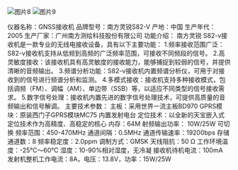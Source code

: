 ![图片8](https://github.com/user-attachments/assets/fc259cae-74a3-4312-b5a1-2383fc3e4db0)
![图片9](https://github.com/user-attachments/assets/f05d58d7-da03-4a47-81a3-6d3e21552dec)

仪器名称：GNSS接收机
品牌型号：南方灵锐S82-V
产地：中国
生产年代：2005
生产厂家：广州南方测绘科技股份有限公司
功能介绍：
   南方灵锐 S82-v接收机是一款专业的无线电接收设备，具有以下主要功能：
   1.频率接收范围广泛：S82-v接收机支持从低频到高频的广泛频率范围，可接收不同频段的信号。
   2.高灵敏度接收：该接收机具有高灵敏度的接收能力，能够捕捉到较弱的信号，并提供清晰的音频输出。
   3.频谱分析功能：S82-v接收机内置频谱分析仪，可用于对接收到的信号进行频谱分析和监测。
   4.多模式接收：接收机支持多种接收模式，包括调频（FM）、调幅（AM）、单边带（SSB）等，以适应不同类型的信号接收需求。
    5.数字信号处理：接收机内置先进的数字信号处理技术，可提供高质量的音频输出和信号解调。
主要技术参数：
 主板：采用世界一流主板BD970
 GPRS模块：原装西门子GPRS模块MC75
 内置发射电台
 定位技术：以全新的天宝嵌入式定位技术作为高精度、高稳定的核心
 内存：64M
 射频输出功率： 10W/25W 可切换
 频率范围：450-470MHz
 通道间隔：0.5MHz
 通道传输速率：19200bps
 存储通道数：8
 频率稳定度：2.0ppm
 调制方式：GMSK
 天线阻抗：50 Ω
 工作环境温度：-25℃～60℃
 湿度：10-90%相对湿度，无冷凝
 接收机待机电流：100mA
 发射机整机工作电流：8A，电压：13.8V，功率：15W/25W